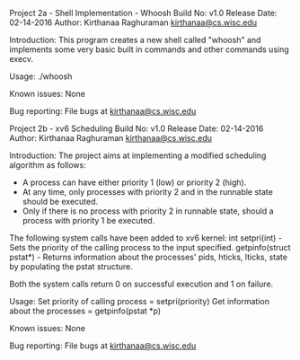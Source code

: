 Project 2a - Shell Implementation - Whoosh
Build No: v1.0
Release Date: 02-14-2016
Author: Kirthanaa Raghuraman <kirthanaa@cs.wisc.edu>

Introduction: 
	This program creates a new shell called "whoosh" and implements some very basic built in commands and other commands using execv.

Usage: 
	./whoosh  

Known issues: 
	None

Bug reporting: 
	File bugs at kirthanaa@cs.wisc.edu 


Project 2b - xv6 Scheduling
Build No: v1.0 
Release Date: 02-14-2016
Author: Kirthanaa Raghuraman <kirthanaa@cs.wisc.edu>

Introduction:
The project aims at implementing a modified scheduling algorithm as follows:
* A process can have either priority 1 (low) or priority 2 (high).
* At any time, only processes with priority 2 and in the runnable state should be executed.
* Only if there is no process with priority 2 in runnable state, should a process with priority 1 be executed.

The following system calls have been added to xv6 kernel: 
int setpri(int) - Sets the priority of the calling process to the input specified.
getpinfo(struct pstat*) - Returns information about the processes' pids, hticks, lticks, state by populating the pstat structure.

Both the system calls return 0 on successful execution and 1 on failure.

Usage: 
	Set priority of calling process  =  setpri(priority)
	Get information about the processes  =  getpinfo(pstat *p)

Known issues: 
	None

Bug reporting: 
	File bugs at kirthanaa@cs.wisc.edu 

